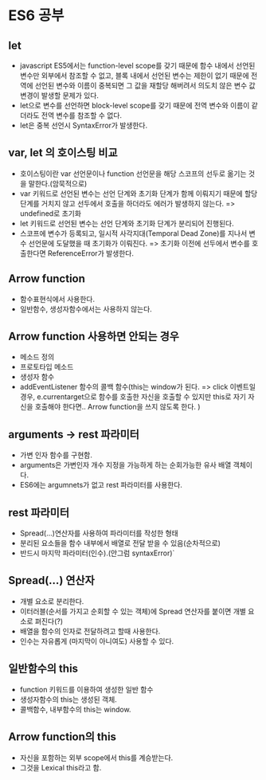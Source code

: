 # ES6 공부

## let

- javascript ES5에서는 function-level scope를 갖기 때문에 함수 내에서 선언된 변수만 외부에서 참조할 수 없고, 블록 내에서 선언된 변수는 제한이 없기 때문에 전역에 선언된 변수와 이름이 중복되면 그 값을 재할당 해버려서 의도치 않은 변수 값 변경이 발생할 문제가 있다.
- let으로 변수를 선언하면 block-level scope를 갖기 때문에 전역 변수와 이름이 같더라도 전역 변수를 참조할 수 없다.
- let은 중복 선언시 SyntaxError가 발생한다.


## var, let 의 호이스팅 비교

- 호이스팅이란 var 선언문이나 function 선언문을 해당 스코프의 선두로 옮기는 것을 말한다.(암묵적으로)
- var 키워드로 선언된 변수는 선언 단계와 초기화 단계가 함께 이뤄지기 때문에 할당 단계를 거치지 않고 선두에서 호출을 하더라도 에러가 발생하지 않는다. => undefined로 초기화 
- let 키워드로 선언된 변수는 선언 단계와 초기화 단계가 분리되어 진행된다.
- 스코프에 변수가 등록되고, 일시적 사각지대(Temporal Dead Zone)를 지나서 변수 선언문에 도달했을 때 초기화가 이뤄진다. => 초기화 이전에 선두에서 변수를 호출한다면 ReferenceError가 발생한다.



## Arrow function 
- 함수표현식에서 사용한다.
- 일반함수, 생성자함수에서는 사용하지 않는다.

## Arrow function 사용하면 안되는 경우
- 메소드 정의
- 프로토타입 메소드
- 생성자 함수
- addEventListener 함수의 콜백 함수(this는 window가 된다. => click 이벤트일 경우, e.currentarget으로 함수를 호출한 자신을 호출할 수 있지만 this로 자기 자신을 호출해야 한다면.. Arrow function을 쓰지 않도록 한다. )

## arguments -> rest 파라미터
- 가변 인자 함수를 구현함.
- arguments은 가변인자 개수 지정을 가능하게 하는 순회가능한 유사 배열 객체이다.
- ES6에는 argumnets가 없고 rest 파라미터를 사용한다.

## rest 파라미터
- Spread(...)연산자를 사용하여 파라미터를 작성한 형태
- 분리된 요소들을 함수 내부에서 배열로 전달 받을 수 있음(순차적으로)
- 반드시 마지막 파라미터(인수).(안그럼 syntaxError)`

## Spread(...) 연산자
- 개별 요소로 분리한다.
- 이터러블(순서를 가지고 순회할 수 있는 객체)에 Spread 연산자를 붙이면 개별 요소로 펴진다(?)
- 배열을 함수의 인자로 전달하려고 할때 사용한다.
- 인수는 자유롭게 (마지막이 아니여도) 사용할 수 있다.


## 일반함수의 this
- function 키워드를 이용하여 생성한 일반 함수
- 생성자함수의 this는 생성된 객체.
- 콜백함수, 내부함수의 this는 window.

## Arrow function의 this
- 자신을 포함하는 외부 scope에서 this를 계승받는다.
- 그것을 Lexical this라고 함.